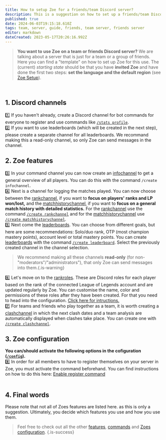 ```yaml
---
title: How to setup Zoe for a friends/team Discord server?
description: This is a suggestion on how to set up a friends/team Discord server.
published: true
date: 2024-06-03T19:15:18.610Z
tags: team, server, guide, friends, team server, friends server
editor: markdown
dateCreated: 2023-05-17T20:26:16.992Z
---
```


>**You want to use Zoe on a team or friends Discord server?** 
We are talking about a server that is just for a team or a group of friends. Here you can find a "template" on how to set up Zoe for this use.
The (current) _starting state_ should be that you have **invited Zoe** and have done the first two steps: **set the language and the default region** (see [Zoe Setup](/en/setup)). 

<br>

## **1. Discord channels** <br>
:one: If you haven't already, create a Discord channel for bot commands for everyone to register and use commands like [`/stats profile`](/en/commands/stats/profile). <br>
:two: If you want to use leaderboards (which will be created in the next step), please create a separate channel for all leaderboards. We recommand making this a read-only channel, so only Zoe can send messages in the channel.
<br>

## **2. Zoe features** <br>
:three: In your command channel you can now create an [infochannel](/en/features/infochannel) to get a general overview of all players. You can do this with the command `/create infochannel`. <br>
:four: Next is a channel for logging the matches played. You can now choose between the [rankchannel](/en/features/rankchannel), if you want to **focus on players' ranks and LP won/lost,** and the [matchhistorychannel](/en/features/matchhistorychannel), if you want to **focus on a general match history with detailed statistics.**
For the [rankchannel](/en/features/rankchannel) use the command [`/create rankchannel`](/en/commands/rankchannel/create) and for the [matchhistorychannel](/en/features/matchhistorychannel) use [`/create matchhistorychannel`](/en/commands/matchhistorychannel/create). <br>
:five: Next come the [leaderboards](/en/features/leaderboards). You can choose from different goals, but here are some recommendations: Solo/duo rank, OTP (most champion mastery points), account level or total mastery points. You can create [leaderboards](/en/features/leaderboards) with the command [`/create leaderboard`](/en/commands/leaderboard/create). Select the previously created channel in the channel selection.
>We recommend making all these channels **read-only** (for non-"moderators"/"administrators"), that only Zoe can send messages into them.{.is-warning}

:six: Let's move on to the [rankroles](/en/features/rankroles).  These are Discord roles for each player based on the rank of the connected League of Legends account and are updated regularly by Zoe. You can customise the name, color and permissions of these roles after they have been created. For that you need to head into the configuration. [Click here for intructions.](/en/features/rankroles) <br>
:seven: For teams and friends who play together as a team, it is worth creating a [clashchannel](/en/features/clashchannel) in which the next clash dates and a team analysis are automatically displayed when clashes take place. You can create one with [`/create clashchannel`](/en/commands/clashchannel/create).
<br>

## **3. Zoe configuration** <br>
**You can/should activate the following options in the cofiguration ([`/config`](/en/commands/administrative/config)).**  <br>
:eight: In order for all members to have to register themselves on your server in Zoe, you must activate the command beforehand. You can find instructions on how to do this here: [Enable register command](/en/Zoe-Configuration/Usermanagment/Register) <br>
<br>

## **4. Final words**
Please note that not all of Zoes features are listed here. as this is only a suggestion. Ultimately, you decide which features you use and how you use them.

> Feel free to check out all the other [features](/en/features), [commands](/en/commands/) and [Zoes configuration](/en/Zoe-Configuration).
>{.is-success}